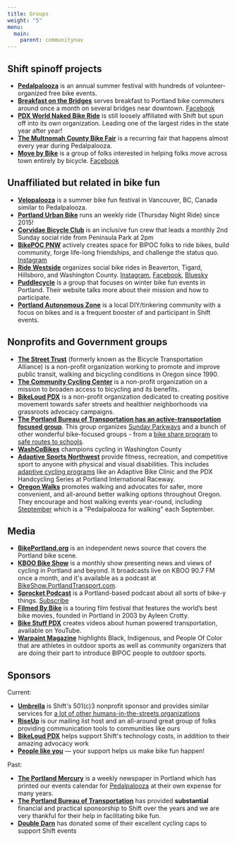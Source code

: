 ```yaml
---
title: Groups
weight: "5"
menu:
  main:
    parent: communitynav
---
```

## Shift spinoff projects

* **[Pedalpalooza](/pages/pedalpalooza/)** is an annual summer festival with hundreds of volunteer-organized free bike events.
* **[Breakfast on the Bridges](/pages/bonb/)** serves breakfast to Portland bike commuters around once a month on several bridges near downtown. [Facebook](https://www.facebook.com/bonbpdx/)
* **[PDX World Naked Bike Ride](/pages/wnbr/)** is still loosely affiliated with Shift but spun off into its own organization. Leading one of the largest rides in the state year after year!
* **[The Multnomah County Bike Fair](/pages/mcbf/)** is a recurring fair that happens almost every year during Pedalpalooza.
* **[Move by Bike](/pages/mbb/)** is a group of folks interested in helping folks move across town entirely by bicycle. [Facebook](https://www.facebook.com/groups/movebybike/)

## Unaffiliated but related in bike fun

* **[Velopalooza](https://velopalooza.ca/about-velopalooza/)** is a summer bike fun festival in Vancouver, BC, Canada similar to Pedalpalooza.
* **[Portland Urban Bike](https://www.facebook.com/PortlandUrbanBike/)** runs an weekly ride (Thursday Night Ride) since 2015!
* **[Corvidae Bicycle Club](https://www.facebook.com/corvidaeBC/)** is an inclusive fun crew that leads a monthly 2nd Sunday social ride from Peninsula Park at 2pm
* **[BikePOC PNW](https://msha.ke/bikepocpnw/)** actively creates space for BIPOC folks to ride bikes, build community, forge life-long friendships, and challenge the status quo. [Instagram](https://www.instagram.com/bikepocpnw/)
* **[Ride Westside](http://ridewestside.org/)** organizes social bike rides in Beaverton, Tigard, Hillsboro, and Washington County. [Instagram](https://instagram.com/ride_westside), [Facebook](https://www.facebook.com/profile.php?id=100094262499529), [Bluesky](https://bsky.app/profile/ridewestside.bsky.social)
* **[Puddlecycle](https://puddlecycle.com/)** is a group that focuses on winter bike fun events in Portland.  Their website talks more about their mission and how to participate.
* **[Portland Autonomous Zone](https://pazpdx.wordpress.com/about/)** is a local DIY/tinkering community with a focus on bikes and is a frequent booster of and participant in Shift events.

## Nonprofits and Government groups

* **[The Street Trust](https://www.thestreettrust.org)** (formerly known as the Bicycle Transportation Alliance) is a non-profit organization working to promote and improve public transit, walking and bicycling conditions in Oregon since 1990.
* **[The Community Cycling Center](http://www.communitycyclingcenter.org/about/)** is a non-profit organization on a mission to broaden access to bicycling and its benefits.
* **[BikeLoud PDX](https://bikeloudpdx.org/)** is a non-profit organization dedicated to creating positive movement towards safer streets and healthier neighborhoods via grassroots advocacy campaigns.
* **[The Portland Bureau of Transportation has an active-transportation focused group](https://www.portlandoregon.gov/transportation/59969)**.  This group organizes [Sunday Parkways](https://www.portlandoregon.gov/transportation/46103) and a bunch of other wonderful bike-focused groups - from a [bike share program](https://www.portland.gov/transportation/bike-share) to [safe routes to schools](https://www.portland.gov/transportation/safe-routes-school).
* **[WashCoBikes](https://washcobikes.org/)** champions cycling in Washington County
* **[Adaptive Sports Northwest](https://adaptivesportsnw.org)** provide fitness, recreation, and competitive sport to anyone with physical and visual disabilities. This includes [adaptive cycling programs](https://adaptivesportsnw.org/sports/cycling/) like an Adaptive Bike Clinic and the PDX Handcycling Series at Portland International Raceway.
* **[Oregon Walks](https://oregonwalks.org/)** promotes walking and advocates for safer, more convenient, and all-around better walking options throughout Oregon. They encourage and host walking events year-round, including [Steptember](https://oregonwalks.org/steptember/) which is a "Pedalpalooza for walking" each September.

## Media

* **[BikePortland.org](https://bikeportland.org/)** is an independent news source that covers the Portland bike scene.
* **[KBOO Bike Show](https://kboo.fm/program/bike-show)** is a monthly show presenting news and views of cycling in Portland and beyond. It broadcasts live on KBOO 90.7 FM once a month, and it's available as a podcast at [BikeShow.PortlandTransport.com](http://bikeshow.portlandtransport.com/).
* **[Sprocket Podcast](http://thesprocketpodcast.com/)** is a Portland-based podcast about all sorts of bike-y things. [Subscribe](https://sprocketpodcast.blubrry.com/subscribe-to-podcast/)
* **[Filmed By Bike](https://filmedbybike.org/)** is a touring film festival that features the world’s best bike movies, founded in Portland in 2003 by Ayleen Crotty.
* **[Bike Stuff PDX](https://www.youtube.com/c/BikeStuffPDX)** creates videos about human powered transportation, available on YouTube.
* **[Warpaint Magazine](https://www.warpaintmag.co/)** highlights Black, Indigenous, and People Of Color that are athletes in outdoor sports as well as community organizers that are doing their part to introduce BIPOC people to outdoor sports.

## Sponsors

Current:

* **[Umbrella](https://www.umbrellapdx.org)** is Shift's 501\(c)3 nonprofit sponsor and provides similar services for [a lot of other humans-in-the-streets organizations](https://www.umbrellapdx.org/projects)
* **[RiseUp](https://riseup.net/)** is our mailing list host and an all-around great group of folks providing communication tools to communities like ours
* **[BikeLoud PDX](https://bikeloudpdx.org/)** helps support Shift's technology costs, in addition to their amazing advocacy work
* **[People like you](/pages/donate/)** — your support helps us make bike fun happen!

Past:

* **[The Portland Mercury](https://www.portlandmercury.com/)** is a weekly newspaper in Portland which has printed our events calendar for [Pedalpalooza](/pages/pedalpalooza) at their own expense for many years.
* **[The Portland Bureau of Transportation](https://www.portlandoregon.gov/transportation/59969)** has provided **substantial** financial and practical sponsorship to Shift over the years and we are very thankful for their help in facilitating bike fun.
* **[Double Darn](https://www.doubledarn.com/)** has donated some of their excellent cycling caps to support Shift events
